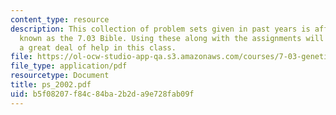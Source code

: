 ```yaml
---
content_type: resource
description: This collection of problem sets given in past years is affectionately
  known as the 7.03 Bible. Using these along with the assignments will give the student
  a great deal of help in this class.
file: https://ol-ocw-studio-app-qa.s3.amazonaws.com/courses/7-03-genetics-fall-2004/b5f08207f84c84ba2b2da9e728fab09f_ps_2002.pdf
file_type: application/pdf
resourcetype: Document
title: ps_2002.pdf
uid: b5f08207-f84c-84ba-2b2d-a9e728fab09f
---
```

